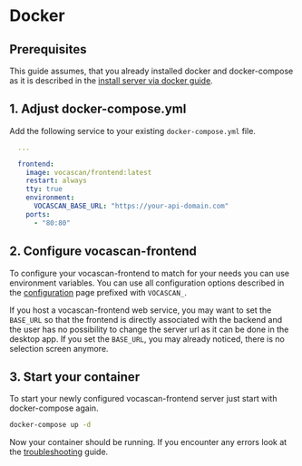 # Docker

## Prerequisites

This guide assumes, that you already installed docker and docker-compose as it is described in the
[install server via docker guide](vocascan-server/installation/docker).

## 1. Adjust docker-compose.yml

Add the following service to your existing `docker-compose.yml` file.

```yml
  ...

  frontend:
    image: vocascan/frontend:latest
    restart: always
    tty: true
    environment:
      VOCASCAN_BASE_URL: "https://your-api-domain.com"
    ports:
      - "80:80"
```

## 2. Configure vocascan-frontend

To configure your vocascan-frontend to match for your needs you can use environment variables. You can use all
configuration options described in the [configuration](vocascan-frontend/configuration) page prefixed with `VOCASCAN_`.

If you host a vocascan-frontend web service, you may want to set the `BASE_URL` so that the frontend is directly
associated with the backend and the user has no possibility to change the server url as it can be done in the desktop
app. If you set the `BASE_URL`, you may already noticed, there is no selection screen anymore.

## 3. Start your container

To start your newly configured vocascan-frontend server just start with docker-compose again.

```bash
docker-compose up -d
```

Now your container should be running. If you encounter any errors look at the
[troubleshooting](vocascan-frontend/troubleshooting) guide.
